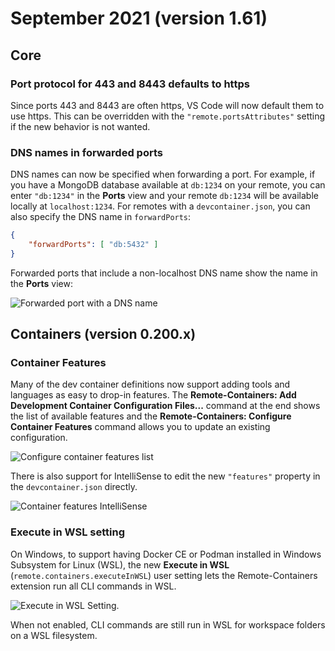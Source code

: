 # September 2021 (version 1.61)

## Core

### Port protocol for 443 and 8443 defaults to https

Since ports 443 and 8443 are often https, VS Code will now default them to use https. This can be overridden with the `"remote.portsAttributes"` setting if the new behavior is not wanted.

### DNS names in forwarded ports

DNS names can now be specified when forwarding a port. For example, if you have a MongoDB database available at `db:1234` on your remote, you can enter `"db:1234"` in the **Ports** view and your remote `db:1234` will be available locally at `localhost:1234`. For remotes with a `devcontainer.json`, you can also specify the DNS name in `forwardPorts`:

```json
{
    "forwardPorts": [ "db:5432" ]
}
```

Forwarded ports that include a non-localhost DNS name show the name in the **Ports** view:

![Forwarded port with a DNS name](./images/1_61/forwarded_port_dns.png)

## Containers (version 0.200.x)

### Container Features

Many of the dev container definitions now support adding tools and languages as easy to drop-in features. The **Remote-Containers: Add Development Container Configuration Files...** command at the end shows the list of available features and the **Remote-Containers: Configure Container Features** command allows you to update an existing configuration.

![Configure container features list](images/1_61/configure_container_features.png)

There is also support for IntelliSense to edit the new `"features"` property in the `devcontainer.json` directly.

![Container features IntelliSense](images/1_61/container_features_intellisense.png)

### Execute in WSL setting

On Windows, to support having Docker CE or Podman installed in Windows Subsystem for Linux (WSL), the new **Execute in WSL** (`remote.containers.executeInWSL`) user setting lets the Remote-Containers extension run all CLI commands in WSL.

![Execute in WSL Setting.](images/1_61/execute_in_wsl.png)

When not enabled, CLI commands are still run in WSL for workspace folders on a WSL filesystem.
